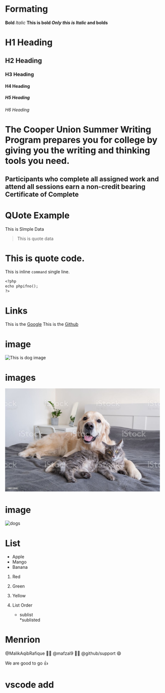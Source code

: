 
# Formating
**Bold**
*Italic*
**This is bold _Only this is Italic_ and bolds**

# H1 Heading
## H2 Heading
### H3 Heading
#### H4 Heading
##### H5 Heading
###### H6 Heading

# The Cooper Union Summer Writing Program prepares you for college by giving you the writing and thinking tools you need. 
## Participants who complete all assigned work and attend all sessions earn a non-credit bearing Certificate of Complete

# QUote Example
This is SImple Data
> This is quote data

# This is quote code.
This is inline `command` single line.
```
<?php
echo phpifno();
?>
```

# Links
This is the [Google](http://google.com)
This is the [Github](http://github.com)
 
 # image
 ![This is dog image](C:\my-first-project-github-add\github-project\git-add3\images-dogs.jpg)

 # images
 ![Dog image](git-add3/images-dogs.jpg)

 # image
 ![dogs](https://www.istockphoto.com/photo/a-cat-and-a-dog-lie-together-on-the-bed-pets-sleeping-on-a-cozy-gray-plaid-the-care-gm1385113345-444056757?utm_source=unsplash&utm_medium=affiliate&utm_campaign=srp_photos_top&utm_content=https%3A%2F%2Funsplash.com%2Fs%2Fphotos%2Fpuppy-dog&utm_term=puppy+dog%3A%3A%3A)

 # List
 * Apple
 * Mango
 * Banana

 1. Red
 2. Green
 3. Yellow

 1. List Order
    * sublist   
      *sublisted

# Menrion
@MalikAqibRafique :student:
@mafzal9 :student:
@github/support :smile:

We are good to go  :+1:

# vscode add
